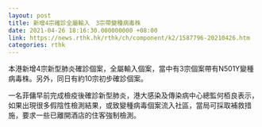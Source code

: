 ```yaml
---
layout: post
title: 新增4宗確診全屬輸入　3宗帶變種病毒株
date: 2021-04-26 18:16:30.000000000 +08:00
link: https://news.rthk.hk/rthk/ch/component/k2/1587796-20210426.htm
categories: rthk
---
```


本港新增4宗新型肺炎確診個案，全屬輸入個案，當中有3宗個案帶有N501Y變種病毒株。另外，同日有約10宗初步確診個案。

一名菲傭早前完成檢疫後確診新型肺炎，港大感染及傳染病中心總監何栢良表示，如果出現很多假陰性檢測結果，或致變種病毒個案流入社區，當局可採取補救措施，要求一些已離開酒店的住客強制檢測。
